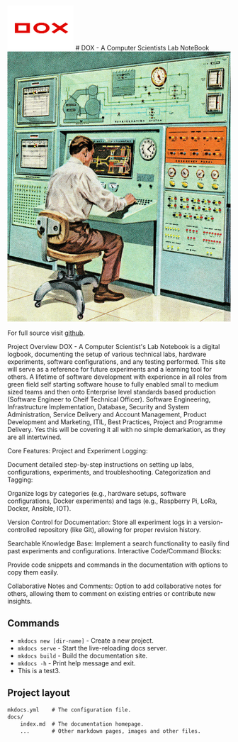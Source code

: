 <img src="image_2024-09-15_111916647.png" width="150" height="100" alt="YOMG Lab Documentation">
# DOX - A Computer Scientists Lab NoteBook

<img src="comp.jpg"  alt="YOMG Lab Documentation">


For full source visit [github](https://github.com/youroldmangaming/DOX/).

Project Overview
DOX - A Computer Scientist's Lab Notebook is a digital logbook, documenting the setup of various technical labs, hardware experiments, software configurations, and any testing performed. This site will serve as a reference for future experiments and a learning tool for others. A lifetime of software development with experience in all roles from green field self starting software house to fully enabled small to medium sized teams and then onto Enterprise level standards based production (Software Engineer to Cheif Technical Officer). Software Engineering, Infrastructure Implementation, Database, Security and System Administration, Service Delivery and Account Management, Product Development and Marketing, ITIL, Best Practices, Project and Programme Delivery. Yes this will be covering it all with no simple demarkation, as they are all intertwined.

Core Features:
Project and Experiment Logging:

Document detailed step-by-step instructions on setting up labs, configurations, experiments, and troubleshooting.
Categorization and Tagging:

Organize logs by categories (e.g., hardware setups, software configurations, Docker experiments) and tags (e.g., Raspberry Pi, LoRa, Docker, Ansible, IOT).

Version Control for Documentation:
Store all experiment logs in a version-controlled repository (like Git), allowing for proper revision history.

Searchable Knowledge Base:
Implement a search functionality to easily find past experiments and configurations.
Interactive Code/Command Blocks:

Provide code snippets and commands in the documentation with options to copy them easily.

Collaborative Notes and Comments:
Option to add collaborative notes for others, allowing them to comment on existing entries or contribute new insights.

## Commands

* `mkdocs new [dir-name]` - Create a new project.
* `mkdocs serve` - Start the live-reloading docs server.
* `mkdocs build` - Build the documentation site.
* `mkdocs -h` - Print help message and exit.
* This is a test3.
## Project layout

    mkdocs.yml    # The configuration file.
    docs/
        index.md  # The documentation homepage.
        ...       # Other markdown pages, images and other files.
